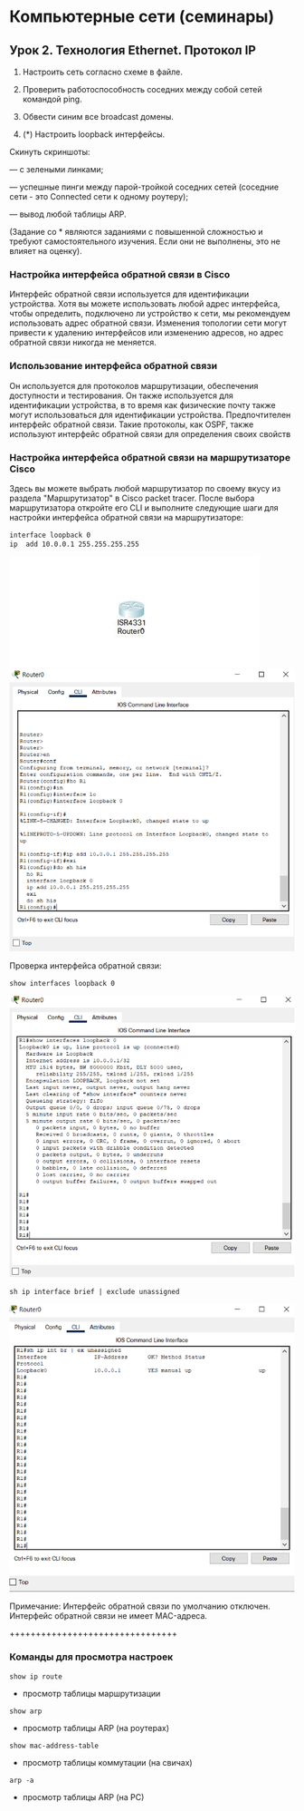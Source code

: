 # Компьютерные сети (семинары)

## Урок 2. Технология Ethernet. Протокол IP

1. Настроить сеть согласно схеме в файле.

2. Проверить работоспособность соседних между собой сетей командой ping.

3. Обвести синим все broadcast домены.

4. (*) Настроить loopback интерфейсы.

Скинуть скриншоты:

— с зелеными линками;

— успешные пинги между парой-тройкой соседних сетей (соседние сети - это Connected сети к одному роутеру);

— вывод любой таблицы ARP.

(Задание со * являются заданиями с повышенной сложностью и требуют самостоятельного изучения. Если они не выполнены, это не влияет на оценку).

### Настройка интерфейса обратной связи в Cisco

Интерфейс обратной связи используется для идентификации устройства. Хотя вы можете использовать любой адрес интерфейса, чтобы определить, подключено ли устройство к сети, мы рекомендуем использовать адрес обратной связи. Изменения топологии сети могут привести к удалению интерфейсов или изменению адресов, но адрес обратной связи никогда не меняется.

### Использование интерфейса обратной связи

Он используется для протоколов маршрутизации, обеспечения доступности и тестирования.
Он также используется для идентификации устройства, в то время как физические почту также могут использоваться для идентификации устройства. Предпочтителен интерфейс обратной связи.
Такие протоколы, как OSPF, также используют интерфейс обратной связи для определения своих свойств

### Настройка интерфейса обратной связи на маршрутизаторе Cisco

Здесь вы можете выбрать любой маршрутизатор по своему вкусу из раздела "Маршрутизатор" в Cisco packet tracer. После выбора маршрутизатора откройте его CLI и выполните следующие шаги для настройки интерфейса обратной связи на маршрутизаторе:

```shell
interface loopback 0
ip  add 10.0.0.1 255.255.255.255
```

![Маршрутизатор](images/imagepsd4.jpg "Маршрутизатор")
![CLI](images/Capture2.png "CLI")

Проверка интерфейса обратной связи:

```shell
show interfaces loopback 0
```

![CLI](images/Capture3.png "CLI")

```shell
sh ip interface brief | exclude unassigned
```

![CLI](images/Capture4.png "CLI")

Примечание:
Интерфейс обратной связи по умолчанию отключен.
Интерфейс обратной связи не имеет MAC-адреса.

++++++++++++++++++++++++++++++++

### Команды для просмотра настроек

```shell
show ip route
```

- просмотр таблицы маршрутизации
  
```shell
show arp
```

- просмотр таблицы ARP (на роутерах)

```shell
show mac-address-table
```

- просмотр таблицы коммутации (на свичах)

```shell
arp -a
```

- просмотр таблицы ARP (на PC)
